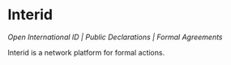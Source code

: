 Interid
=======
*Open International ID | Public Declarations | Formal Agreements*

Interid is a network platform for formal actions.